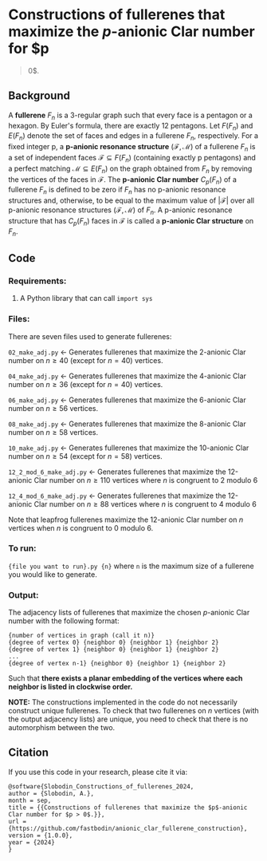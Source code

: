 # Constructions of fullerenes that maximize the $p$-anionic Clar number for $p
> 0$.

## Background

A **fullerene** $F_n$ is a 3-regular graph such that every face is a pentagon
or a hexagon. By Euler's formula, there are exactly 12 pentagons. Let $F(F_n)$
and $E(F_n)$ denote the set of faces and edges in a fullerene $F_n$,
respectively. For a fixed integer p, a **p-anionic resonance structure**
$(\mathcal{F}, \mathcal{M})$ of a fullerene $F_n$ is a set of independent faces
$\mathcal{F} \subseteq F(F_n)$ (containing exactly p pentagons) and a perfect
matching $\mathcal{M} \subseteq E(F_n)$ on the graph obtained from $F_n$ by
removing the vertices of the faces in $\mathcal{F}$. The **p-anionic Clar
number** $C_p(F_n)$ of a fullerene $F_n$ is defined to be zero if $F_n$ has no
p-anionic resonance structures and, otherwise, to be equal to the maximum value
of $|\mathcal{F}|$ over all p-anionic resonance structures $(\mathcal{F},
\mathcal{M})$ of $F_n$. A p-anionic resonance structure that has $C_p(F_n)$
faces in $\mathcal{F}$ is called a **p-anionic Clar structure** on $F_n$.

## Code

### Requirements:

1. A Python library that can call `import sys`

### Files:
There are seven files used to generate fullerenes:

`02_make_adj.py` <- Generates fullerenes that maximize the 2-anionic Clar number
on $n \ge 40$ (except for $n = 40$) vertices.

`04_make_adj.py` <- Generates fullerenes that maximize the 4-anionic Clar number
on $n \ge 36$ (except for $n = 40$) vertices.

`06_make_adj.py` <- Generates fullerenes that maximize the 6-anionic Clar number
on $n \ge 56$ vertices.

`08_make_adj.py` <- Generates fullerenes that maximize the 8-anionic Clar number
on $n \ge 58$ vertices.

`10_make_adj.py` <- Generates fullerenes that maximize the 10-anionic Clar number
on $n \ge 54$ (except for $n = 58$) vertices.

`12_2_mod_6_make_adj.py` <- Generates fullerenes that maximize the 12-anionic Clar
number on $n \ge 110$ vertices where $n$ is congruent to 2 modulo 6

`12_4_mod_6_make_adj.py` <- Generates fullerenes that maximize the 12-anionic Clar
number on $n \ge 88$ vertices where $n$ is congruent to 4 modulo 6

Note that leapfrog fullerenes maximize the 12-anionic Clar number on $n$
vertices when $n$ is congruent to $0$ modulo $6$.

### To run:
`{file you want to run}.py {n}` where `n` is the maximum size of a
fullerene you would like to generate.

### Output:
The adjacency lists of fullerenes that maximize the chosen $p$-anionic
Clar number with the following format:

```
{number of vertices in graph (call it n)}
{degree of vertex 0} {neighbor 0} {neighbor 1} {neighbor 2}
{degree of vertex 1} {neighbor 0} {neighbor 1} {neighbor 2}
...
{degree of vertex n-1} {neighbor 0} {neighbor 1} {neighbor 2}
```

Such that **there exists a planar embedding of the vertices where each neighbor
is listed in clockwise order.**

**NOTE:** The constructions implemented in the code do not necessarily
construct unique fullerenes. To check that two fullerenes on $n$ vertices
(with the output adjacency lists) are unique, you need to check that there
is no automorphism between the two.

## Citation

If you use this code in your research, please cite it via:

```
@software{Slobodin_Constructions_of_fullerenes_2024,
author = {Slobodin, A.},
month = sep,
title = {{Constructions of fullerenes that maximize the $p$-anionic Clar number for $p > 0$.}},
url = {https://github.com/fastbodin/anionic_clar_fullerene_construction},
version = {1.0.0},
year = {2024}
}
```
